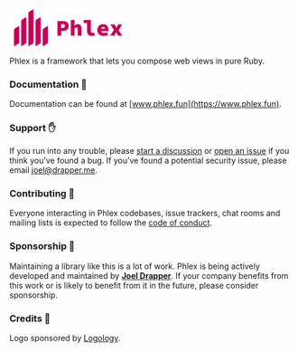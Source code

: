 <a href="https://www.phlex.fun"><img alt="Phlex logo" src="phlex_logo.png" width="200" /></a>

Phlex is a framework that lets you compose web views in pure Ruby.

### Documentation 📗

Documentation can be found at [www.phlex.fun](https://www.phlex.fun).

### Support ✋

If you run into any trouble, please [start a discussion](https://github.com/joeldrapper/phlex/discussions/new) or [open an issue](https://github.com/joeldrapper/phlex/issues/new) if you think you’ve found a bug. If you’ve found a potential security issue, please email [joel@drapper.me](mailto:joel@drapper.me).

### Contributing 🙌

Everyone interacting in Phlex codebases, issue trackers, chat rooms and mailing lists is expected to follow the [code of conduct](https://github.com/joeldrapper/phlex/blob/main/CODE_OF_CONDUCT.md).

### Sponsorship 💖

Maintaining a library like this is a lot of work. Phlex is being actively developed and maintained by **[Joel Drapper](https://github.com/sponsors/joeldrapper)**. If your company benefits from this work or is likely to benefit from it in the future, please consider sponsorship.

### Credits 🙏
Logo sponsored by [Logology](https://www.logology.co).

